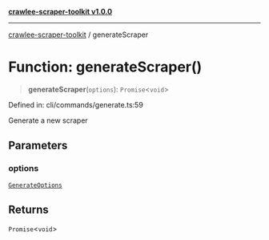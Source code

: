 [**crawlee-scraper-toolkit v1.0.0**](../README.md)

***

[crawlee-scraper-toolkit](../globals.md) / generateScraper

# Function: generateScraper()

> **generateScraper**(`options`): `Promise`\<`void`\>

Defined in: cli/commands/generate.ts:59

Generate a new scraper

## Parameters

### options

[`GenerateOptions`](../-internal-/interfaces/GenerateOptions.md)

## Returns

`Promise`\<`void`\>
